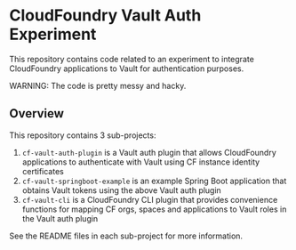 # CloudFoundry Vault Auth Experiment

This repository contains code related to an experiment to integrate CloudFoundry applications to Vault
for authentication purposes.

WARNING: The code is pretty messy and hacky.

## Overview

This repository contains 3 sub-projects:

1. `cf-vault-auth-plugin` is a Vault auth plugin that allows CloudFoundry applications to authenticate
with Vault using CF instance identity certificates
1. `cf-vault-springboot-example` is an example Spring Boot application that obtains Vault tokens using
the above Vault auth plugin
1. `cf-vault-cli` is a CloudFoundry CLI plugin that provides convenience functions for mapping CF orgs,
spaces and applications to Vault roles in the Vault auth plugin

See the README files in each sub-project for more information.